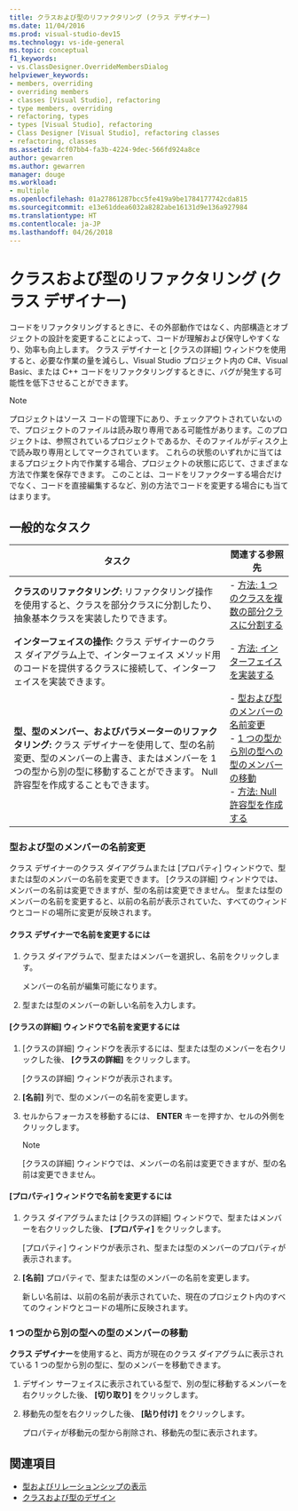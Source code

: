 ```yaml
---
title: クラスおよび型のリファクタリング (クラス デザイナー)
ms.date: 11/04/2016
ms.prod: visual-studio-dev15
ms.technology: vs-ide-general
ms.topic: conceptual
f1_keywords:
- vs.ClassDesigner.OverrideMembersDialog
helpviewer_keywords:
- members, overriding
- overriding members
- classes [Visual Studio], refactoring
- type members, overriding
- refactoring, types
- types [Visual Studio], refactoring
- Class Designer [Visual Studio], refactoring classes
- refactoring, classes
ms.assetid: dcf07bb4-fa3b-4224-9dec-566fd924a8ce
author: gewarren
ms.author: gewarren
manager: douge
ms.workload:
- multiple
ms.openlocfilehash: 01a27861287bcc5fe419a9be1784177742cda815
ms.sourcegitcommit: e13e61ddea6032a8282abe16131d9e136a927984
ms.translationtype: HT
ms.contentlocale: ja-JP
ms.lasthandoff: 04/26/2018
---
```

# <a name="refactoring-classes-and-types-class-designer"></a>クラスおよび型のリファクタリング (クラス デザイナー)

コードをリファクタリングするときに、その外部動作ではなく、内部構造とオブジェクトの設計を変更することによって、コードが理解および保守しやすくなり、効率も向上します。 クラス デザイナーと [クラスの詳細] ウィンドウを使用すると、必要な作業の量を減らし、Visual Studio プロジェクト内の C#、Visual Basic、または C++ コードをリファクタリングするときに、バグが発生する可能性を低下させることができます。

> [!NOTE]
> プロジェクトはソース コードの管理下にあり、チェックアウトされていないので、プロジェクトのファイルは読み取り専用である可能性があります。このプロジェクトは、参照されているプロジェクトであるか、そのファイルがディスク上で読み取り専用としてマークされています。 これらの状態のいずれかに当てはまるプロジェクト内で作業する場合、プロジェクトの状態に応じて、さまざまな方法で作業を保存できます。 このことは、コードをリファクターする場合だけでなく、コードを直接編集するなど、別の方法でコードを変更する場合にも当てはまります。

## <a name="common-tasks"></a>一般的なタスク

|タスク|関連する参照先|
|----------|------------------------|
|**クラスのリファクタリング:** リファクタリング操作を使用すると、クラスを部分クラスに分割したり、抽象基本クラスを実装したりできます。|-   [方法: 1 つのクラスを複数の部分クラスに分割する](how-to-split-a-class-into-partial-classes.md)|
|**インターフェイスの操作:** クラス デザイナーのクラス ダイアグラム上で、インターフェイス メソッド用のコードを提供するクラスに接続して、インターフェイスを実装できます。|-   [方法: インターフェイスを実装する](how-to-implement-an-interface.md)|
|**型、型のメンバー、およびパラメーターのリファクタリング:** クラス デザイナーを使用して、型の名前変更、型のメンバーの上書き、またはメンバーを 1 つの型から別の型に移動することができます。 Null 許容型を作成することもできます。|-   [型および型のメンバーの名前変更](refactoring-classes-and-types.md#RenamingTypesAndMembers)<br />-   [1 つの型から別の型への型のメンバーの移動](refactoring-classes-and-types.md#MovingTypeMembers)<br />-   [方法: Null 許容型を作成する](how-to-create-a-nullable-type.md)|

### <a name="rename-types-and-type-members"></a>型および型のメンバーの名前変更

クラス デザイナーのクラス ダイアグラムまたは [プロパティ] ウィンドウで、型または型のメンバーの名前を変更できます。 [クラスの詳細] ウィンドウでは、メンバーの名前は変更できますが、型の名前は変更できません。 型または型のメンバーの名前を変更すると、以前の名前が表示されていた、すべてのウィンドウとコードの場所に変更が反映されます。

#### <a name="to-rename-a-name-in-the-class-designer"></a>クラス デザイナーで名前を変更するには

1.  クラス ダイアグラムで、型またはメンバーを選択し、名前をクリックします。

     メンバーの名前が編集可能になります。

2.  型または型のメンバーの新しい名前を入力します。

#### <a name="to-rename-a-name-in-the-class-details-window"></a>[クラスの詳細] ウィンドウで名前を変更するには

1.  [クラスの詳細] ウィンドウを表示するには、型または型のメンバーを右クリックした後、 **[クラスの詳細]** をクリックします。

     [クラスの詳細] ウィンドウが表示されます。

2.  **[名前]** 列で、型のメンバーの名前を変更します。

3.  セルからフォーカスを移動するには、 **ENTER** キーを押すか、セルの外側をクリックします。

    > [!NOTE]
    > [クラスの詳細] ウィンドウでは、メンバーの名前は変更できますが、型の名前は変更できません。

#### <a name="to-rename-a-name-in-the-properties-window"></a>[プロパティ] ウィンドウで名前を変更するには

1.  クラス ダイアグラムまたは [クラスの詳細] ウィンドウで、型またはメンバーを右クリックした後、 **[プロパティ]** をクリックします。

     [プロパティ] ウィンドウが表示され、型または型のメンバーのプロパティが表示されます。

2.  **[名前]** プロパティで、型または型のメンバーの名前を変更します。

     新しい名前は、以前の名前が表示されていた、現在のプロジェクト内のすべてのウィンドウとコードの場所に反映されます。

### <a name="move-type-members-from-one-type-to-another"></a>1 つの型から別の型への型のメンバーの移動

**クラス デザイナー**を使用すると、両方が現在のクラス ダイアグラムに表示されている 1 つの型から別の型に、型のメンバーを移動できます。

1.  デザイン サーフェイスに表示されている型で、別の型に移動するメンバーを右クリックした後、 **[切り取り]** をクリックします。

2.  移動先の型を右クリックした後、 **[貼り付け]** をクリックします。

     プロパティが移動元の型から削除され、移動先の型に表示されます。

## <a name="see-also"></a>関連項目

- [型およびリレーションシップの表示](viewing-types-and-relationships.md)
- [クラスおよび型のデザイン](designing-classes-and-types.md)